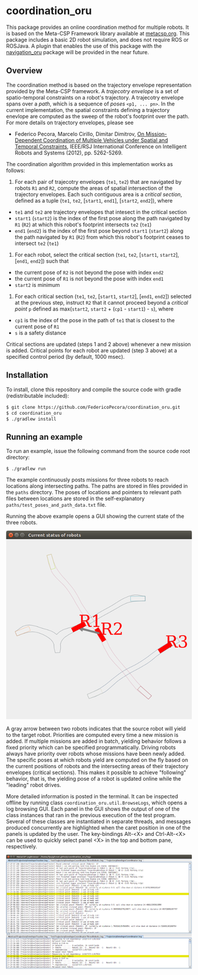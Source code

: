 # coordination_oru
This package provides an online coordination method for multiple robots. It is based on the Meta-CSP Framework library available at <a href="http://metacsp.org">metacsp.org</a>. This package includes a basic 2D robot simulation, and does not require ROS or ROSJava. A plugin that enables the use of this package with the <a href="https://github.com/OrebroUniversity/navigation_oru-release">navigation_oru</a> package will be provided in the near future.

## Overview
The coordination method is based on the trajectory envelope representation provided by the Meta-CSP framework. A _trajecotry envelope_ is a set of spatio-temporal constraints on a robot's trajectory. A trajecotry envelope spans over a _path_, which is a sequence of _poses_ ```<p1, ... pn>```. In the current implementation, the spatial constraints defining a trajectory enevlope are computed as the sweep of the robot's footprint over the path. For more details on trajectory envelopes, please see

* Federico Pecora, Marcelo Cirillo, Dimitar Dimitrov, <a href="http://ieeexplore.ieee.org/abstract/document/6385862/">On Mission-Dependent Coordination of Multiple Vehicles under Spatial and Temporal Constraints</a>, IEEE/RSJ International Conference on Intelligent Robots and Systems (2012), pp. 5262-5269.

The coordination algorithm provided in this implementation works as follows:

1. For each pair of trajecotry envelopes (```te1```, ```te2```) that are navigated by robots ```R1``` and ```R2```, compute the areas of spatial intersection of the trajectory envelopes. Each such contiguous area is a _critical section_, defined as a tuple (```te1```, ```te2```, [```start1```, ```end1```], [```start2```, ```end2```]), where
  * ```te1``` and ```te2``` are trajectory envelopes that intesect in the critical section
  * ```start1``` (```start2```) is the index of the first pose along the path navigated by ```R1``` (```R2```) at which this robot's footprint intersects ```te2``` (```te1```)
  * ```end1``` (```end2```) is the index of the first pose beyond ```start1``` (```start2```) along the path navigated by ```R1``` (```R2```) from which this robot's footprint ceases to intersect ```te2``` (```te1```)
1. For each robot, select the critical section (```te1```, ```te2```, [```start1```, ```start2```], [```end1```, ```end2```]) such that
  * the current pose of ```R2``` is not beyond the pose with index ```end2```
  * the current pose of ```R1``` is not beyond the pose with index ```end1```
  * ```start2``` is minimum
1. For each critical section (```te1```, ```te2```, [```start1```, ```start2```], [```end1```, ```end2```]) selected at the previous step, instruct ```R2``` that it cannot proceed beyond a _critical point_ ```p``` defined as max(```start2```, ```start2``` + (```cp1``` - ```start1```) - ```s```), where
  * ```cp1``` is the index of the pose in the path of ```te1``` that is closest to the current pose of ```R1```
  * ```s``` is a safety distance

Critical sections are updated (steps 1 and 2 above) whenever a new mission is added. Critical points for each robot are updated (step 3 above) at a specified control period (by default, 1000 msec).

## Installation
To install, clone this repository and compile the source code with gradle (redistributable included):

```
$ git clone https://github.com/FedericoPecora/coordination_oru.git
$ cd coordination_oru
$ ./gradlew install
```

## Running an example
To run an example, issue the following command from the source code root directory:
```
$ ./gradlew run
```
The example continuously posts missions for three robots to reach locations along intersecting paths. The paths are stored in files provided in the ```paths``` directory. The poses of locations and pointers to relevant path files between locations are stored in the self-explanatory ```paths/test_poses_and_path_data.txt``` file.

Running the above example opens a GUI showing the current state of the three robots.

![alt text](images/coord.png "Coordination GUI")

A gray arrow between two robots indicates that the source robot will yield to the target robot. Priorities are computed every time a new mission is added. If multiple missions are added in batch, yielding behavior follows a fixed priority which can be specified programmatically. Driving robots always have priority over robots whose missions have been newly added. The specific poses at which robots yield are computed on the fly based on the current positions of robots and the intersecting areas of their trajectory envelopes (critical sections). This makes it possible to achieve "following" behavior, that is, the yielding pose of a robot is updated online while the "leading" robot drives.

More detailed information is posted in the terminal. It can be inspected offline by running class ```coordination_oru.util.BrowseLogs```, which opens a log browsing GUI. Each panel in the GUI shows the output of one of the class instances that ran in the previous execution of the test program. Several of these classes are instantiated in separate threads, and messages produced concurrently are highlighted when the caret position in one of the panels is updated by the user. The key-bindings Alt-\<X\> and Ctrl-Alt-\<X\> can be used to quickly select panel \<X\> in the top and bottom pane, respectively.  

![alt text](images/logs.png "LogBrowser GUI")
